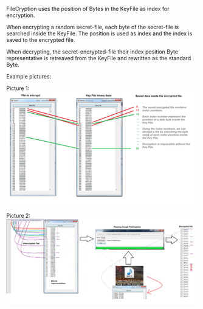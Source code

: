 FileCryption uses the position of Bytes in the KeyFile as index for encryption.

When encrypting a random secret-file, each byte of the secret-file is searched inside
the KeyFile. The position is used as index and the index is saved to the encrypted file.

When decrypting, the secret-encrypted-file their index position Byte representative is retreaved from the
KeyFile and rewritten as the standard Byte.

Example pictures: 

Picture 1:
![alt text](https://github.com/timdv91/FileCryption/blob/master/readmeImg0.png)

Picture 2:
![alt text](https://github.com/timdv91/FileCryption/blob/master/readmeImg1.png)
